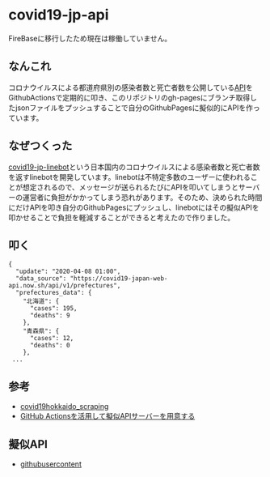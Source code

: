 # covid19-jp-api

FireBaseに移行したため現在は稼働していません。

## なんこれ
コロナウイルスによる都道府県別の感染者数と死亡者数を公開している[API](https://github.com/ryo-ma/covid19-japan-web-api)をGithubActionsで定期的に叩き、このリポジトリのgh-pagesにブランチ取得したjsonファイルをプッシュすることで自分のGithubPagesに擬似的にAPIを作っています。

## なぜつくった
[covid19-jp-linebot](https://github.com/miya/covid19-jp-linebot)という日本国内のコロナウイルスによる感染者数と死亡者数を返すlinebotを開発しています。linebotは不特定多数のユーザーに使われることが想定されるので、メッセージが送られるたびにAPIを叩いてしまうとサーバーの運営者に負担がかかってしまう恐れがあります。そのため、決められた時間にだけAPIを叩き自分のGithubPagesにプッシュし、linebotにはその擬似APIを叩かせることで負担を軽減することができると考えたので作りました。

## 叩く
```
{
  "update": "2020-04-08 01:00",
  "data_source": "https://covid19-japan-web-api.now.sh/api/v1/prefectures",
  "prefectures_data": {
    "北海道": {
      "cases": 195,
      "deaths": 9
    },
    "青森県": {
      "cases": 12,
      "deaths": 0
    },
 ...
```

## 参考
* [covid19hokkaido_scraping](https://github.com/Kanahiro/covid19hokkaido_scraping)  
* [GitHub Actionsを活用して擬似APIサーバーを用意する](https://qiita.com/Kanahiro/items/e7021b05199ae52e818b)

## 擬似API
* [githubusercontent](https://raw.githubusercontent.com/miya/covid19-jp-api/api/prefectures.json)  
